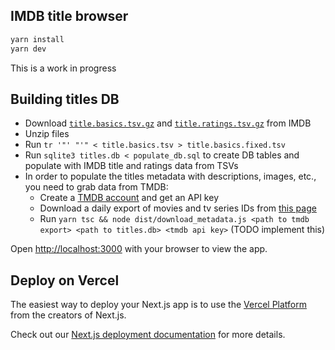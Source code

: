 ## IMDB title browser

```bash
yarn install
yarn dev
```

This is a work in progress

## Building titles DB

* Download [`title.basics.tsv.gz`]((https://datasets.imdbws.com/title.basics.tsv.gz)) and [`title.ratings.tsv.gz`](https://datasets.imdbws.com/title.ratings.tsv.gz) from IMDB
* Unzip files
* Run `tr '"' "'" < title.basics.tsv > title.basics.fixed.tsv`
* Run `sqlite3 titles.db < populate_db.sql` to create DB tables and populate with IMDB title and ratings data from TSVs
* In order to populate the titles metadata with descriptions, images, etc., you need to grab data from TMDB:
  * Create a [TMDB account](https://themoviedb.org) and get an API key
  * Download a daily export of movies and tv series IDs from [this page](https://developers.themoviedb.org/3/getting-started/daily-file-exports)
  * Run `yarn tsc && node dist/download_metadata.js <path to tmdb export> <path to titles.db> <tmdb api key>` (TODO implement this)

Open [http://localhost:3000](http://localhost:3000) with your browser to view the app.

## Deploy on Vercel

The easiest way to deploy your Next.js app is to use the [Vercel Platform](https://vercel.com/new?utm_medium=default-template&filter=next.js&utm_source=create-next-app&utm_campaign=create-next-app-readme) from the creators of Next.js.

Check out our [Next.js deployment documentation](https://nextjs.org/docs/deployment) for more details.

